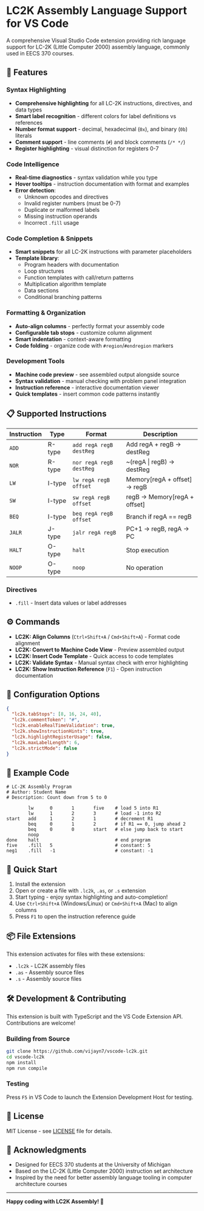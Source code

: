 # LC2K Assembly Language Support for VS Code

A comprehensive Visual Studio Code extension providing rich language support for LC-2K (Little Computer 2000) assembly language, commonly used in EECS 370 courses.

## 🚀 Features

### Syntax Highlighting
- **Comprehensive highlighting** for all LC-2K instructions, directives, and data types
- **Smart label recognition** - different colors for label definitions vs references
- **Number format support** - decimal, hexadecimal (`0x`), and binary (`0b`) literals
- **Comment support** - line comments (`#`) and block comments (`/* */`)
- **Register highlighting** - visual distinction for registers 0-7

### Code Intelligence
- **Real-time diagnostics** - syntax validation while you type
- **Hover tooltips** - instruction documentation with format and examples
- **Error detection**:
  - Unknown opcodes and directives
  - Invalid register numbers (must be 0-7)
  - Duplicate or malformed labels
  - Missing instruction operands
  - Incorrect `.fill` usage

### Code Completion & Snippets
- **Smart snippets** for all LC-2K instructions with parameter placeholders
- **Template library**:
  - Program headers with documentation
  - Loop structures
  - Function templates with call/return patterns
  - Multiplication algorithm template
  - Data sections
  - Conditional branching patterns

### Formatting & Organization
- **Auto-align columns** - perfectly format your assembly code
- **Configurable tab stops** - customize column alignment
- **Smart indentation** - context-aware formatting
- **Code folding** - organize code with `#region`/`#endregion` markers

### Development Tools
- **Machine code preview** - see assembled output alongside source
- **Syntax validation** - manual checking with problem panel integration
- **Instruction reference** - interactive documentation viewer
- **Quick templates** - insert common code patterns instantly

## 📋 Supported Instructions

| Instruction | Type | Format | Description |
|-------------|------|--------|-------------|
| `ADD` | R-type | `add regA regB destReg` | Add regA + regB → destReg |
| `NOR` | R-type | `nor regA regB destReg` | ~(regA \| regB) → destReg |
| `LW` | I-type | `lw regA regB offset` | Memory[regA + offset] → regB |
| `SW` | I-type | `sw regA regB offset` | regB → Memory[regA + offset] |
| `BEQ` | I-type | `beq regA regB offset` | Branch if regA == regB |
| `JALR` | J-type | `jalr regA regB` | PC+1 → regB, regA → PC |
| `HALT` | O-type | `halt` | Stop execution |
| `NOOP` | O-type | `noop` | No operation |

### Directives
- `.fill` - Insert data values or label addresses

## ⚙️ Commands

- **LC2K: Align Columns** (`Ctrl+Shift+A` / `Cmd+Shift+A`) - Format code alignment
- **LC2K: Convert to Machine Code View** - Preview assembled output
- **LC2K: Insert Code Template** - Quick access to code templates
- **LC2K: Validate Syntax** - Manual syntax check with error highlighting
- **LC2K: Show Instruction Reference** (`F1`) - Open instruction documentation

## 🔧 Configuration Options

```json
{
  "lc2k.tabStops": [8, 16, 24, 40],
  "lc2k.commentToken": "#",
  "lc2k.enableRealTimeValidation": true,
  "lc2k.showInstructionHints": true,
  "lc2k.highlightRegisterUsage": false,
  "lc2k.maxLabelLength": 6,
  "lc2k.strictMode": false
}
```

## 📝 Example Code

```assembly
# LC-2K Assembly Program
# Author: Student Name
# Description: Count down from 5 to 0

        lw      0       1       five    # load 5 into R1
        lw      1       2       3       # load -1 into R2
start   add     1       2       1       # decrement R1
        beq     0       1       2       # if R1 == 0, jump ahead 2
        beq     0       0       start   # else jump back to start
        noop
done    halt                            # end program
five    .fill   5                       # constant: 5
neg1    .fill   -1                      # constant: -1
```

## 🚀 Quick Start

1. Install the extension
2. Open or create a file with `.lc2k`, `.as`, or `.s` extension
3. Start typing - enjoy syntax highlighting and auto-completion!
4. Use `Ctrl+Shift+A` (Windows/Linux) or `Cmd+Shift+A` (Mac) to align columns
5. Press `F1` to open the instruction reference guide

## 📦 File Extensions

This extension activates for files with these extensions:
- `.lc2k` - LC2K assembly files
- `.as` - Assembly source files  
- `.s` - Assembly source files

## 🛠️ Development & Contributing

This extension is built with TypeScript and the VS Code Extension API. Contributions are welcome!

### Building from Source
```bash
git clone https://github.com/vijayn7/vscode-lc2k.git
cd vscode-lc2k
npm install
npm run compile
```

### Testing
Press `F5` in VS Code to launch the Extension Development Host for testing.

## 📜 License

MIT License - see [LICENSE](LICENSE) file for details.

## 🙏 Acknowledgments

- Designed for EECS 370 students at the University of Michigan
- Based on the LC-2K (Little Computer 2000) instruction set architecture
- Inspired by the need for better assembly language tooling in computer architecture courses

---

**Happy coding with LC2K Assembly! 🎯**